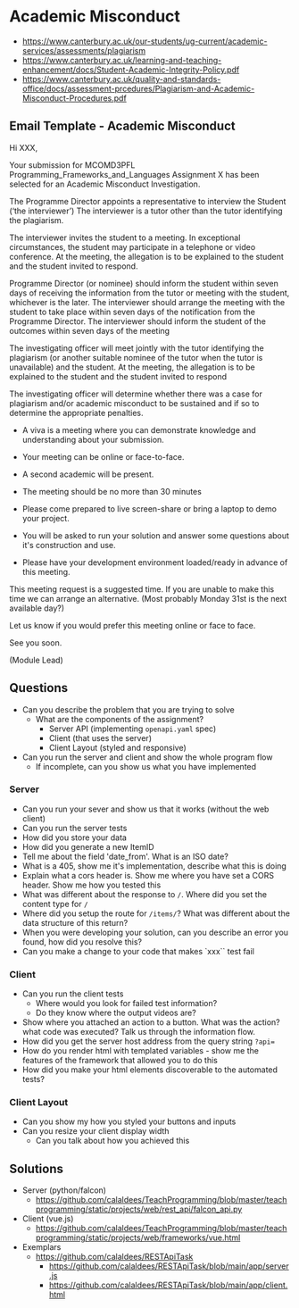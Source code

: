 Academic Misconduct
===================

* https://www.canterbury.ac.uk/our-students/ug-current/academic-services/assessments/plagiarism
* https://www.canterbury.ac.uk/learning-and-teaching-enhancement/docs/Student-Academic-Integrity-Policy.pdf
* https://www.canterbury.ac.uk/quality-and-standards-office/docs/assessment-prcedures/Plagiarism-and-Academic-Misconduct-Procedures.pdf


Email Template - Academic Misconduct
--------------

Hi XXX,

Your submission for MCOMD3PFL Programming_Frameworks_and_Languages Assignment X has been selected for an Academic Misconduct Investigation.

The Programme Director appoints a representative to interview the Student (‘the interviewer’)
The interviewer is a tutor other than the tutor identifying the plagiarism.

The interviewer invites the student to a meeting. In exceptional
circumstances, the student may participate in a telephone or
video conference.
At the meeting, the allegation is to be explained to the student
and the student invited to respond.

Programme Director (or nominee) should inform the student
within seven days of receiving the information from the tutor or
meeting with the student, whichever is the later.
The interviewer should arrange the meeting with the student to
take place within seven days of the notification from the
Programme Director.
The interviewer should inform the student of the outcomes within
seven days of the meeting

The investigating officer will meet jointly with the tutor
identifying the plagiarism (or another suitable nominee of the
tutor when the tutor is unavailable) and the student.
At the meeting, the allegation is to be explained to the student
and the student invited to respond

The investigating officer will determine whether there was a case
for plagiarism and/or academic misconduct to be sustained and if
so to determine the appropriate penalties.

* A viva is a meeting where you can demonstrate knowledge and understanding about your submission.
* Your meeting can be online or face-to-face.
* A second academic will be present.
* The meeting should be no more than 30 minutes

* Please come prepared to live screen-share or bring a laptop to demo your project.
* You will be asked to run your solution and answer some questions about it's construction and use.
* Please have your development environment loaded/ready in advance of this meeting.

This meeting request is a suggested time. If you are unable to make this time we can arrange an alternative.
(Most probably Monday 31st is the next available day?)

Let us know if you would prefer this meeting online or face to face.

See you soon.

(Module Lead)


 Questions
--------------

* Can you describe the problem that you are trying to solve
  * What are the components of the assignment?
    * Server API (implementing `openapi.yaml` spec)
    * Client (that uses the server)
    * Client Layout (styled and responsive)
* Can you run the server and client and show the whole program flow
    * If incomplete, can you show us what you have implemented

### Server

* Can you run your sever and show us that it works (without the web client)
* Can you run the server tests
* How did you store your data
* How did you generate a new ItemID
* Tell me about the field 'date_from'. What is an ISO date?
* What is a 405, show me it's implementation, describe what this is doing
* Explain what a cors header is. Show me where you have set a CORS header. Show me how you tested this
* What was different about the response to `/`. Where did you set the content type for `/`
* Where did you setup the route for `/items/`? What was different about the data structure of this return?
* When you were developing your solution, can you describe an error you found, how did you resolve this?
* Can you make a change to your code that makes `xxx`` test fail  

### Client
* Can you run the client tests
    * Where would you look for failed test information?
    * Do they know where the output videos are?
* Show where you attached an action to a button. What was the action? what code was executed? Talk us through the information flow.
* How did you get the server host address from the query string `?api=`
* How do you render html with templated variables - show me the features of the framework that allowed you to do this
* How did you make your html elements discoverable to the automated tests?

### Client Layout
* Can you show my how you styled your buttons and inputs
* Can you resize your client display width
  * Can you talk about how you achieved this


Solutions
---------

* Server (python/falcon)
  * https://github.com/calaldees/TeachProgramming/blob/master/teachprogramming/static/projects/web/rest_api/falcon_api.py
* Client (vue.js)
  * https://github.com/calaldees/TeachProgramming/blob/master/teachprogramming/static/projects/web/frameworks/vue.html
* Exemplars
  * https://github.com/calaldees/RESTApiTask
    * https://github.com/calaldees/RESTApiTask/blob/main/app/server.js
    * https://github.com/calaldees/RESTApiTask/blob/main/app/client.html
